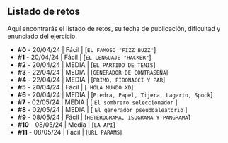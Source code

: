 ## Listado de retos

Aquí encontrarás el listado de retos, su fecha de publicación, dificultad y enunciado del ejercicio. 

* **#0** - 20/04/24 | Fácil | [`EL FAMOSO "FIZZ BUZZ"`]
* **#1** - 20/04/24 | Fácil | [`EL LENGUAJE "HACKER"`]
* **#2** - 20/04/24 | MEDIA | [`EL PARTIDO DE TENIS`]
* **#3** - 22/04/24 | MEDIA | [`GENERADOR DE CONTRASEÑA`]
* **#4** - 22/04/24 | MEDIA | [`PRIMO, FIBONACCI Y PAR`]
* **#5** - 20/04/24 | Fácil | [` HOLA MUNDO XD`]
* **#6** - 20/04/24 | MEDIA | [`Piedra, Papel, Tijera, Lagarto, Spock`]
* **#7** - 02/05/24 | MEDIA | [ `El sombrero seleccionador` ] 
* **#8** - 02/05/24 | MEDIA | [ `El generador pseudoaleatorio` ] 
* **#9** - 08/05/24 | Fácil | [`HETEROGRAMA, ISOGRAMA Y PANGRAMA`]
* **#10** - 08/05/24 | Media | [`LA API`]
* **#11** - 08/05/24 | Fácil | [`URL PARAMS`]
